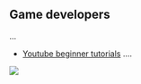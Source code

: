 ## Game developers
...

* [Youtube beginner tutorials](https://www.youtube.com/playlist?list=PLgM-lc_kSqFQPF0UXgmFZpZalqcrSofe-)
....

![](/images/d.png)